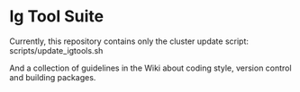 Ig Tool Suite
==============================================================================

Currently, this repository contains only the cluster update script:  
scripts/update_igtools.sh

And a collection of guidelines in the Wiki about coding style, version control and building packages.
